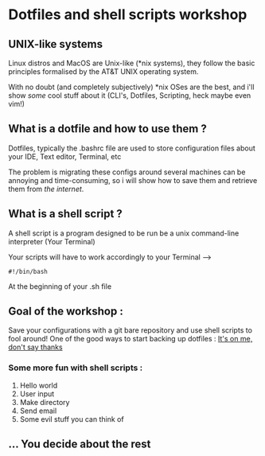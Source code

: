 # Dotfiles and shell scripts workshop

## UNIX-like systems

Linux distros and MacOS are Unix-like (\*nix systems), they follow the basic principles formalised by the AT&T UNIX operating system.

With no doubt (and completely subjectively) \*nix OSes are the best, and i'll show *some* cool stuff about it
(CLI's, Dotfiles, Scripting, heck maybe even vim!)

## What is a dotfile and how to use them ?

Dotfiles, typically the .bashrc file are used to store configuration files about your IDE, Text editor, Terminal, etc

The problem is migrating these configs around several machines can be annoying and time-consuming, so i will show how to save them and retrieve them from *the internet*.

## What is a shell script ?
A shell script is a program designed to be run be a unix command-line interpreter (Your Terminal)

Your scripts will have to work accordingly to your Terminal --> 

```
#!/bin/bash
```

At the beginning of your .sh file

## Goal of the workshop : 

Save your configurations with a git bare repository and use shell scripts to fool around!
One of the good ways to start backing up dotfiles : 
[It's on me, don't say thanks](https://harfangk.github.io/2016/09/18/manage-dotfiles-with-a-git-bare-repository.html)
### Some more fun with shell scripts : 

1. Hello world
2. User input
3. Make directory
4. Send email
5. Some evil stuff you can think of

## ... You decide about the rest
